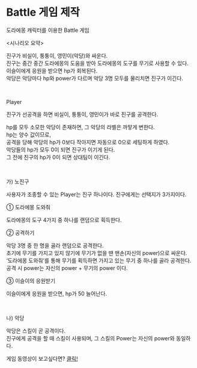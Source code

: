 # Battle 게임 제작
도라에몽 캐릭터를 이용한 Battle 게임



<시나리오 요약>

진구가 비실이, 퉁퉁이, 영민이(악당)와 싸운다.<br/> 진구는 중간 중간 도라에몽의 도움을 받아 도라에몽의 도구를 무기로 사용할 수 있다.<br/> 이슬이에게 응원을 받으면 hp가 회복된다.<br/> 악당은 악당마다 hp와 power가 다르며 악당 3명 모두를 물리치면 진구가 이긴다.

​

Player

진구가 선공격을 하면 비실이, 퉁퉁이, 영민이가 바로 진구를 공격한다.

hp를 모두 소모한 악당이 존재하면, 그 악당의 라벨은 까맣게 변한다.<br/> hp는 양수 값이므로,<br/> 공격을 당해 악당의 hp가 0보다 작아지면 자동으로 0으로 세팅하게 하였다.<br/> 악당들의 hp가 모두 0이 되면 진구가 이기게 된다.<br/> 그 전에 진구의 hp가 0이 되면 상대팀이 이긴다.

​

가) 노진구

사용자가 조종할 수 있는 Player는 진구 하나이다. 진구에게는 선택지가 3가지이다.

①    도라에몽 도와줘

도라에몽의 도구 4가지 중 하나를 랜덤으로 획득한다.

②    공격하기

악당 3명 중 한 명을 골라 랜덤으로 공격한다.<br/> 초기에 무기를 가지고 있지 않기에 무기가 없을 땐 맨손(자신의 power)으로 싸운다.<br/> ‘도라에몽 도와줘’를 통해 무기를 획득하면 가지고 있는 무기 중 하나를 골라 공격한다.<br/> 공격 시 power는 자신의 power + 무기의 power 이다.

③    이슬이의 응원받기

이슬이에게 응원을 받으면, hp가 50 늘어난다.

​

나) 악당

악당은 스킬이 곧 공격이다.<br/> 진구에게 공격을 할 때 스킬이 사용되며, 그 스킬의 Power는 자신의 power와 동일하다.

게임 동영상이 보고싶다면? [클릭!](https://www.youtube.com/watch?v=WchMBdsapSA)
